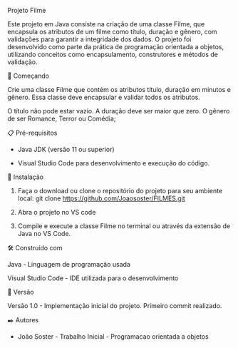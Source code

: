 Projeto Filme

Este projeto em Java consiste na criação de uma classe Filme, que encapsula os atributos de um filme como título, duração e gênero, com validações para garantir a integridade dos dados. O projeto foi desenvolvido como parte da prática de programação orientada a objetos, utilizando conceitos como encapsulamento, construtores e métodos de validação.

🚀 Começando

Crie uma classe Filme que contém os atributos título, duração em minutos e gênero. Essa classe deve encapsular e validar todos os atributos.

O título não pode estar vazio.
A duração deve ser maior que zero.
O gênero de ser Romance, Terror ou Comédia;

📋 Pré-requisitos

- Java JDK (versão 11 ou superior)
  
- Visual Studio Code para desenvolvimento e execução do código.


🔧 Instalação

1. Faça o download ou clone o repositório do projeto para seu ambiente local:
   git clone https://github.com/Joaososter/FILMES.git

2. Abra o projeto no VS code
   
3. Compile e execute a classe Filme no terminal ou através da extensão de Java no VS Code.



🛠️ Construído com

Java - Linguagem de programação usada

Visual Studio Code - IDE utilizada para o desenvolvimento


📌 Versão

Versão 1.0 - Implementação inicial do projeto. Primeiro commit realizado.


✒️ Autores
* João Soster - Trabalho Inicial - Programacao orientada a objetos 
